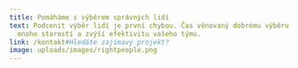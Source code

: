 ```yaml
---
title: Pomáháme s výběrem správných lidí
text: Podcenit výběr lidí je první chybou. Čas věnovaný dobrému výběru ušetří
  mnoho starostí a zvýší efektivitu vašeho týmu.
link: /kontakt#Hledáte zajímavý projekt?
image: uploads/images/rightpeople.png
---
```

